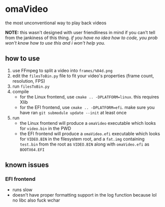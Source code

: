# omaVideo

the most unconventional way to play back videos

**NOTE:** this wasn't designed with user friendliness in mind if you can't tell from the jankiness of this thing. _if you have no idea how to code, you prob won't know how to use this and i won't help you._

## how to use

1. use FFmpeg to split a video into `frames/%04d.png`
2. edit the `filesToBin.py` file to fit your video's properties (frame count, resolution, FPS)
3. run `filesToBin.py`
4. compile
   - for the Linux frontend, use `cmake .. -DPLATFORM=linux`. this requires Xlib
   - for the EFI frontend, use `cmake .. -DPLATFORM=efi`. make sure you have ran `git submodule update --init` at least once
5. run
   - the Linux frontend will produce a `omaVideo` executable which looks for `video.bin` in the PWD
   - the EFI frontend will produce a `omaVideo.efi` executable which looks for `VIDEO.BIN` in the filesystem root, and a `fat.img` containing `test.bin` from the root as `VIDEO.BIN` along with `omaVideo.efi` as `BOOTX64.EFI`

## known issues

### EFI frontend

- runs slow
- doesn't have proper formatting support in the log function because lol no libc also fuck wchar
